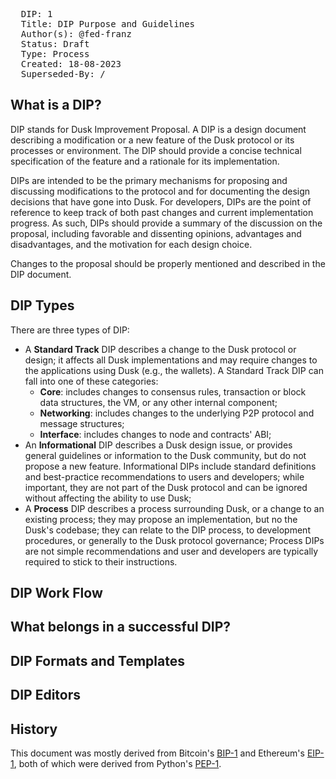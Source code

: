 <pre>
  DIP: 1
  Title: DIP Purpose and Guidelines
  Author(s): @fed-franz
  Status: Draft
  Type: Process
  Created: 18-08-2023
  Superseded-By: /
</pre>

## What is a DIP?
DIP stands for Dusk Improvement Proposal. A DIP is a design document describing a modification or a new feature of the Dusk protocol or its processes or environment. The DIP should provide a concise technical specification of the feature and a rationale for its implementation.

DIPs are intended to be the primary mechanisms for proposing and discussing modifications to the protocol and for documenting the design decisions that have gone into Dusk. For developers, DIPs are the point of reference to keep track of both past changes and current implementation progress. As such, DIPs should provide a summary of the discussion on the proposal, including favorable and dissenting opinions, advantages and disadvantages, and the motivation for each design choice.

Changes to the proposal should be properly mentioned and described in the DIP document.

## DIP Types
There are three types of DIP:
  - A **Standard Track** DIP describes a change to the Dusk protocol or design; it affects all Dusk implementations and may require changes to the applications using Dusk (e.g., the wallets). A Standard Track DIP can fall into one of these categories:
    - **Core**: includes changes to consensus rules, transaction or block data structures, the VM, or any other internal component;
    - **Networking**: includes changes to the underlying P2P protocol and message structures;
    - **Interface**: includes changes to node and contracts' ABI;
  - An **Informational** DIP describes a Dusk design issue, or provides general guidelines or information to the Dusk community, but do not propose a new feature. Informational DIPs include standard definitions and best-practice recommendations to users and developers; while important, they are not part of the Dusk protocol and can be ignored without affecting the ability to use Dusk;
  - A **Process** DIP describes a process surrounding Dusk, or a change to an existing process; they may propose an implementation, but no the Dusk's codebase; they can relate to the DIP process, to development procedures, or generally to the Dusk protocol governance; Process DIPs are not simple recommendations and user and developers are typically required to stick to their instructions.

## DIP Work Flow

## What belongs in a successful DIP?

## DIP Formats and Templates

## DIP Editors

## History
This document was mostly derived from Bitcoin's [BIP-1](https://github.com/bitcoin/bips/blob/master/bip-0001.mediawiki) and Ethereum's [EIP-1](https://github.com/ethereum/EIPs/blob/master/EIPS/eip-1.md), both of which were derived from Python's [PEP-1](https://peps.python.org/pep-0001/).